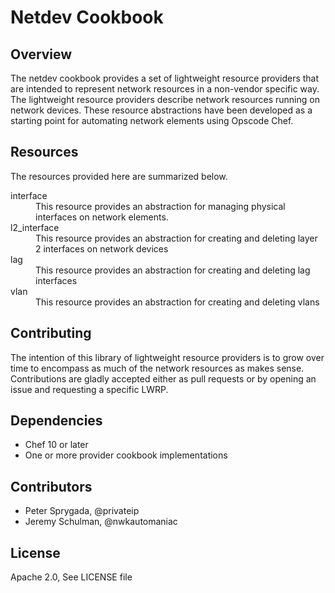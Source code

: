 # Netdev Cookbook

## Overview
The netdev cookbook provides a set of lightweight resource providers that are intended to represent network resources in a non-vendor specific way.   The lightweight resource providers describe network resources running on network devices.  These resource abstractions have been developed as a starting point for automating network elements using Opscode Chef.

## Resources
The resources provided here are summarized below.  

<dl>
<dt>interface</dt> 
<dd>This resource provides an abstraction for managing physical interfaces on network elements.</dd>

<dt>l2_interface</dt>
<dd>This resource provides an abstraction for creating and deleting layer 2 interfaces on network devices</dd>

<dt>lag</dt>
<dd>This resource provides an abstraction for creating and deleting lag interfaces</dd>

<dt>vlan</dt>
<dd>This resource provides an abstraction for creating and deleting vlans</dd>
</dl>

## Contributing
The intention of this library of lightweight resource providers is to grow over time to encompass as much of the network resources as makes sense.   Contributions are gladly accepted either as pull requests or by opening an issue and requesting a specific LWRP.

## Dependencies
  * Chef 10 or later
  * One or more provider cookbook implementations

## Contributors
  * Peter Sprygada, @privateip
  * Jeremy Schulman, @nwkautomaniac

## License
  Apache 2.0, See LICENSE file